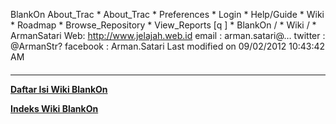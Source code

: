    BlankOn
 About_Trac
    * About_Trac
    * Preferences
    * Login
    * Help/Guide
    * Wiki
    * Roadmap
    * Browse_Repository
    * View_Reports
[q                 ]
    * BlankOn  /
    * Wiki  /
    * ArmanSatari
Web: ​http://www.jelajah.web.id email : arman.satari@… twitter : @ArmanStr?
facebook : Arman.Satari
Last modified on 09/02/2012 10:43:42 AM
#### 
    
 
 
 
 
 
---
[**Daftar Isi Wiki BlankOn**](/DaftarIsi/README.md)
 
[**Indeks Wiki BlankOn**](/Indeks.md)

